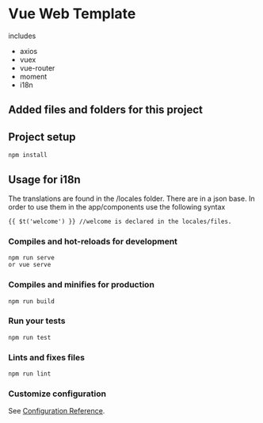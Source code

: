 # Vue Web Template

includes
- axios
- vuex
- vue-router
- moment
- i18n

## Added files and folders for this project



## Project setup
```
npm install
```

## Usage for i18n

The translations are found in the /locales folder. There are in a json base. In order to use them in the app/components use the following syntax

```
{{ $t('welcome') }} //welcome is declared in the locales/files.
```



### Compiles and hot-reloads for development
```
npm run serve 
or vue serve
```

### Compiles and minifies for production
```
npm run build
```

### Run your tests
```
npm run test
```

### Lints and fixes files
```
npm run lint
```

### Customize configuration
See [Configuration Reference](https://cli.vuejs.org/config/).
